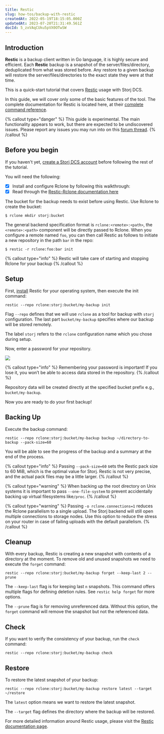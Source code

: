 ```yaml
---
title: Restic
slug: how-tos/backup-with-restic
createdAt: 2022-05-19T18:15:05.000Z
updatedAt: 2023-07-20T21:31:49.561Z
docId: 5_zxVAqCUku5pVX0OTwSW
---
```


## Introduction

**Restic** is a backup client written in Go language, it is highly secure and efficient. Each **Restic** backup is a snapshot of the server/files/directory, deduplicated from what was stored before. Any restore to a given backup will restore the server/files/directories to the exact state they were at that time.

This is a quick-start tutorial that covers [Restic](https://restic.net) usage with Storj DCS.&#x20;

In this guide, we will cover only some of the basic features of the tool.  The complete documentation for Restic is located here, at their [complete command reference](https://restic.readthedocs.io/en/latest/manual_rest.html).

{% callout type="danger"  %} 
This guide is experimental. The main functionality appears to work, but there are expected to be undiscovered issues. Please report any issues you may run into on this [forum thread](https://forum.storj.io/t/two-more-tech-previews-rclone-and-restic/6072).
{% /callout %}

## Before you begin

If you haven't yet, [create a Storj DCS account](https://us1.storj.io/signup?partner=restic) before following the rest of the tutorial.

You will need the following:

*   [x] Install and configure Rclone by following this walkthrough: [](docId\:LdrqSoECrAyE_LQMvj3aF)
*   [x] Read through the [Restic-Rclone documentation here](https://restic.readthedocs.io/en/latest/030_preparing_a_new_repo.html#other-services-via-rclone)

The bucket for the backup needs to exist before using Restic. Use Rclone to create the bucket:

```Text
$ rclone mkdir storj:bucket
```

The general backend specification format is `rclone:<remote>:<path>`, the `<remote>:<path>` component will be directly passed to Rclone. When you configure a remote named `foo`, you can then call Restic as follows to initiate a new repository in the path `bar` in the repo:

```Text
$ restic -r rclone:foo:bar init
```

{% callout type="info"  %} 
Restic will take care of starting and stopping Rclone for your backup
{% /callout %}

## Setup

First, [install](https://restic.readthedocs.io/en/stable/020_installation.html) Restic for your operating system, then execute the init command:

```Text
restic --repo rclone:storj:bucket/my-backup init
```

Flag `--repo` defines that we will use  `rclone` as a tool for backup with `storj` configuration. The last part `bucket/my-backup` specifies where our backup will be stored remotely.&#x20;

The label `storj` refers to the `rclone` configuration name which you chose during setup.&#x20;

Now, enter a password for your repository.

![](https://archbee-image-uploads.s3.amazonaws.com/kv3plx2xmXcUGcVl4Lttj/9Pwnr8Xm5xOZElCIB8OzE_restic.png)

{% callout type="info"  %} 
Remembering your password is important! If you lose it, you won’t be able to access data stored in the repository.
{% /callout %}

Repository data will be created directly at the specified bucket prefix e.g., `bucket/my-backup`.

Now you are ready to do your first backup!

## Backing Up

Execute the backup command:&#x20;

```Text
restic --repo rclone:storj:bucket/my-backup backup ~/directory-to-backup --pack-size=60
```

You will be able to see the progress of the backup and a summary at the end of the process.

{% callout type="info"  %} 
Passing `--pack-size=60` sets the Restic pack size to 60 MiB, which is the optimal value for Storj. Restic is not very precise, and the actual pack files may be a little larger.
{% /callout %}

{% callout type="warning"  %} 
When backing up the root directory on Unix systems it is important to pass `--one-file-system` to prevent accidentally backing up virtual filesystems like`/proc`.
{% /callout %}

{% callout type="warning"  %} 
Passing `-o rclone.connections=1` reduces the Rclone parallelism to a single upload. The Storj backend will still open multiple connections to storage nodes. Use this option to reduce the stress on your router in case of failing uploads with the default parallelism.
{% /callout %}

## Cleanup

With every backup, Restic is creating a new snapshot with contents of a directory at the moment. To remove old and unused snapshots we need to execute the `forget` command:

```Text
restic --repo rclone:storj:bucket/my-backup forget --keep-last 2 --prune
```

The `--keep-last` flag is for keeping last `n` snapshots. This command offers multiple flags for defining deletion rules. See `restic help forget` for more options.

The `--prune` flag is for removing unreferenced data. Without this option, the `forget` command will remove the snapshot but not the referenced data.

## Check

If you want to verify the consistency of your backup, run the `check` command:

```Text
restic --repo rclone:storj:bucket/my-backup check
```

## Restore

To restore the latest snapshot of your backup:

```Text
restic --repo rclone:storj:bucket/my-backup restore latest --target ~/restore
```

The `latest` option means we want to restore the latest snapshot.&#x20;

The `--target` flag defines the directory where the backup will be restored.

For more detailed information around Restic usage, please visit the [Restic documentation page](https://restic.readthedocs.io).

